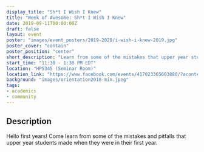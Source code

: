 ```yaml
---
display_title: "Sh*t I Wish I Knew"
title: "Week of Awesome: Sh*t I Wish I Knew"
date: 2019-09-11T00:00:00Z
draft: false
layout: event
poster: "images/event_posters/2019-2020/i-wish-i-knew-2019.jpg"
poster_cover: "contain"
poster_position: "center"
short_description: "Learn from some of the mistakes that upper year students made when they were in their first year."
start_time: "11:30 - 1:30 PM EDT"
location: "HP5345 (Seminar Room)"
location_link: "https://www.facebook.com/events/417023365603880/?acontext=%7B%22event_action_history%22%3A[%7B%22surface%22%3A%22page%22%7D]%7D"
background: "images/orientation2018-min.jpeg"
tags:
- academics
- community
---
```


## Description

Hello first years! Come learn from some of the mistakes and pitfalls that upper year students made when they were in their first year.